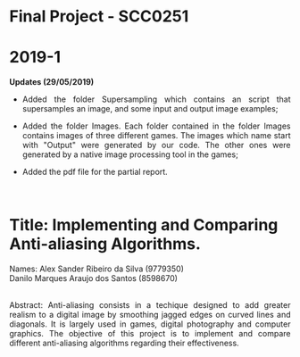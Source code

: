 # Final Project - SCC0251
# 2019-1

<b>Updates (29/05/2019)</b>
<ul>
       <li><p align="justify">Added the folder Supersampling which contains an script that supersamples an image, and some input and output image examples;</p></li>
       <li><p align="justify">Added the folder Images. Each folder contained in the folder Images contains images of three different games. The images which name start with "Output" were generated by our code. The other ones were generated by a native image processing tool in the games;</p></li>
       <li><p align="justify">Added the pdf file for the partial report.</p></li>
</ul>
<br>

<h1>Title: Implementing and Comparing Anti-aliasing Algorithms.</h1>
Names: Alex Sander Ribeiro da Silva (9779350)<br>
       Danilo Marques Araujo dos Santos (8598670)<br><br>
<p align="justify">Abstract: Anti-aliasing consists in a techique designed to add greater realism to a digital image by smoothing jagged edges on curved lines and diagonals. It is largely used in games, digital photography and computer graphics. The objective of this project is to implement and compare different anti-aliasing algorithms regarding their effectiveness.</p>

